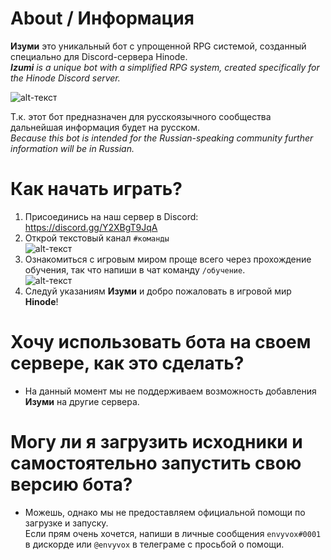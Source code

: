# About / Информация

**Изуми** это уникальный бот с упрощенной RPG системой, созданный специально для Discord-сервера Hinode.<br>
***Izumi** is a unique bot with a simplified RPG system, created specifically for the Hinode Discord server.*

![alt-текст](https://cdn.discordapp.com/attachments/842067362139209778/897915309871230996/unknown.png "Превью команд")

Т.к. этот бот предназначен для русскоязычного сообщества дальнейшая информация будет на русском.<br>
*Because this bot is intended for the Russian-speaking community further information will be in Russian.*

# Как начать играть?
1. Присоединись на наш сервер в Discord: https://discord.gg/Y2XBgT9JqA
2. Открой текстовый канал `#команды`<br>
![alt-текст](https://cdn.discordapp.com/attachments/842067362139209778/897912189699113070/unknown.png "Канал #команды")
3. Ознакомиться с игровым миром проще всего через прохождение обучения, так что напиши в чат команду `/обучение`.<br>
![alt-текст](https://cdn.discordapp.com/attachments/842067362139209778/897912959857201202/unknown.png "Команда /обучение")
4. Следуй указаниям **Изуми** и добро пожаловать в игровой мир **Hinode**!

# Хочу использовать бота на своем сервере, как это сделать?
- На данный момент мы не поддерживаем возможность добавления **Изуми** на другие сервера.

# Могу ли я загрузить исходники и самостоятельно запустить свою версию бота?
- Можешь, однако мы не предоставляем официальной помощи по загрузке и запуску.<br>
Если прям очень хочется, напиши в личные сообщения `envyvox#0001` в дискорде или `@envyvox` в телеграме с просьбой о помощи.
